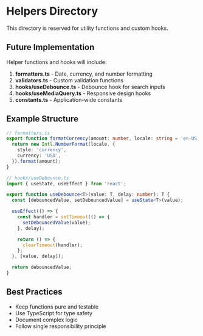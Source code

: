 # Helpers Directory

This directory is reserved for utility functions and custom hooks.

## Future Implementation

Helper functions and hooks will include:

1. **formatters.ts** - Date, currency, and number formatting
2. **validators.ts** - Custom validation functions
3. **hooks/useDebounce.ts** - Debounce hook for search inputs
4. **hooks/useMediaQuery.ts** - Responsive design hooks
5. **constants.ts** - Application-wide constants

## Example Structure

```typescript
// formatters.ts
export function formatCurrency(amount: number, locale: string = 'en-US'): string {
  return new Intl.NumberFormat(locale, {
    style: 'currency',
    currency: 'USD',
  }).format(amount);
}

// hooks/useDebounce.ts
import { useState, useEffect } from 'react';

export function useDebounce<T>(value: T, delay: number): T {
  const [debouncedValue, setDebouncedValue] = useState<T>(value);

  useEffect(() => {
    const handler = setTimeout(() => {
      setDebouncedValue(value);
    }, delay);

    return () => {
      clearTimeout(handler);
    };
  }, [value, delay]);

  return debouncedValue;
}
```

## Best Practices

- Keep functions pure and testable
- Use TypeScript for type safety
- Document complex logic
- Follow single responsibility principle






